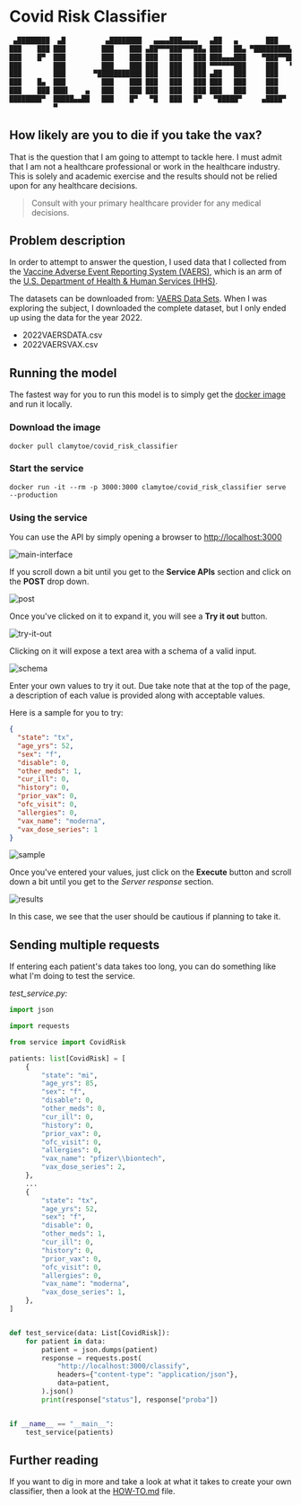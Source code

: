 # Covid Risk Classifier

```bash
 ▄████████  ▄█          ▄████████   ▄▄▄▄███▄▄▄▄   ▄██   ▄       ███      ▄██████▄     ▄████████ 
███    ███ ███         ███    ███ ▄██▀▀▀███▀▀▀██▄ ███   ██▄ ▀█████████▄ ███    ███   ███    ███ 
███    █▀  ███         ███    ███ ███   ███   ███ ███▄▄▄███    ▀███▀▀██ ███    ███   ███    █▀  
███        ███         ███    ███ ███   ███   ███ ▀▀▀▀▀▀███     ███   ▀ ███    ███  ▄███▄▄▄     
███        ███       ▀███████████ ███   ███   ███ ▄██   ███     ███     ███    ███ ▀▀███▀▀▀     
███    █▄  ███         ███    ███ ███   ███   ███ ███   ███     ███     ███    ███   ███    █▄  
███    ███ ███▌    ▄   ███    ███ ███   ███   ███ ███   ███     ███     ███    ███   ███    ███ 
████████▀  █████▄▄██   ███    █▀   ▀█   ███   █▀   ▀█████▀     ▄████▀    ▀██████▀    ██████████ 
           ▀                                                                                    
```

## How likely are you to die if you take the vax?

That is the question that I am going to attempt to tackle here.
I must admit that I am not a healthcare professional or work in the healthcare industry.
This is solely and academic exercise and the results should not be relied upon for any healthcare decisions.

> Consult with your primary healthcare provider for any medical decisions.

## Problem description

In order to attempt to answer the question, I used data that I collected from the [Vaccine Adverse Event Reporting System (VAERS)](https://vaers.hhs.gov/), which is an arm of the [U.S. Department of Health & Human Services (HHS)](https://www.hhs.gov/).

The datasets can be downloaded from: [VAERS Data Sets](https://vaers.hhs.gov/data/datasets.html).
When I was exploring the subject, I downloaded the complete dataset, but I only ended up using the data for the year 2022.

* 2022VAERSDATA.csv
* 2022VAERSVAX.csv

## Running the model

The fastest way for you to run this model is to simply get the [docker image](https://hub.docker.com/repository/docker/clamytoe/covid_risk_classifier) and run it locally.

### Download the image

```docker
docker pull clamytoe/covid_risk_classifier
```

### Start the service

```docker
docker run -it --rm -p 3000:3000 clamytoe/covid_risk_classifier serve --production
```

### Using the service

You can use the API by simply opening a browser to <http://localhost:3000>

![main-interface](images/main-interface.png)

If you scroll down a bit until you get to the **Service APIs** section and click on the **POST** drop down.

![post](images/post.png)

Once you've clicked on it to expand it, you will see a **Try it out** button.

![try-it-out](images/try-it-out.png)

Clicking on it will expose a text area with a schema of a valid input.

![schema](images/schema.png)

Enter your own values to try it out.
Due take note that at the top of the page, a description of each value is provided along with acceptable values.

Here is a sample for you to try:

```json
{
  "state": "tx",
  "age_yrs": 52,
  "sex": "f",
  "disable": 0,
  "other_meds": 1,
  "cur_ill": 0,
  "history": 0,
  "prior_vax": 0,
  "ofc_visit": 0,
  "allergies": 0,
  "vax_name": "moderna",
  "vax_dose_series": 1
}
```

![sample](images/sample.png)

Once you've entered your values, just click on the **Execute** button and scroll down a bit until you get to the *Server response* section.

![results](images/results.png)

In this case, we see that the user should be cautious if planning to take it.

## Sending multiple requests

If entering each patient's data takes too long, you can do something like what I'm doing to test the service.

*test_service.py:*

```python
import json

import requests

from service import CovidRisk

patients: list[CovidRisk] = [
    {
        "state": "mi",
        "age_yrs": 85,
        "sex": "f",
        "disable": 0,
        "other_meds": 0,
        "cur_ill": 0,
        "history": 0,
        "prior_vax": 0,
        "ofc_visit": 0,
        "allergies": 0,
        "vax_name": "pfizer\\biontech",
        "vax_dose_series": 2,
    },
    ...
    {
        "state": "tx",
        "age_yrs": 52,
        "sex": "f",
        "disable": 0,
        "other_meds": 1,
        "cur_ill": 0,
        "history": 0,
        "prior_vax": 0,
        "ofc_visit": 0,
        "allergies": 0,
        "vax_name": "moderna",
        "vax_dose_series": 1,
    },
]


def test_service(data: List[CovidRisk]):
    for patient in data:
        patient = json.dumps(patient)
        response = requests.post(
            "http://localhost:3000/classify",
            headers={"content-type": "application/json"},
            data=patient,
        ).json()
        print(response["status"], response["proba"])


if __name__ == "__main__":
    test_service(patients)
```

## Further reading

If you want to dig in more and take a look at what it takes to create your own classifier, then a look at the [HOW-TO.md](HOW-TO.md) file.
